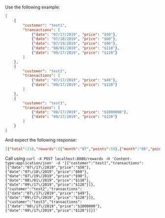Use the following example:
```json
[
	{
		"customer": "test1",
		"transactions": [
			{"date": "07/17/2019", "price": "$50"},
			{"date": "07/18/2019", "price": "$60"},
			{"date": "07/19/2019", "price": "$90"},
			{"date": "08/01/2019", "price": "$110"},
			{"date": "09/17/2019", "price": "$120"}
		]
	},
	{
		"customer": "test2",
		"transactions": [
			{"date": "07/17/2019", "price": "$49"},
			{"date": "09/17/2019", "price": "$120"}
		]
	},
	{
		"customer": "test3",
		"transactions": [
			{"date": "08/17/2019", "price": "$1000000"},
			{"date": "09/17/2019", "price": "$120"}
		]
	}
]
```
And expect the following response:
```json
[{"total":210,"rewards":[{"month":"07","points":50},{"month":"08","points":70},{"month":"09","points":90}],"customer":"test1"},{"total":90,"rewards":[{"month":"07","points":0},{"month":"09","points":90}],"customer":"test2"},{"total":1999940,"rewards":[{"month":"08","points":1999850},{"month":"09","points":90}],"customer":"test3"}]
```

Call using ```curl -X POST localhost:8080/rewards -H 'Content-type:application/json' -d '[{"customer":"test1","transactions":[{"date":"07\/17\/2019","price":"$50"},{"date":"07\/18\/2019","price":"$60"},{"date":"07\/19\/2019","price":"$90"},{"date":"08\/01\/2019","price":"$110"},{"date":"09\/17\/2019","price":"$120"}]},{"customer":"test2","transactions":[{"date":"07\/17\/2019","price":"$49"},{"date":"09\/17\/2019","price":"$120"}]},{"customer":"test3","transactions":[{"date":"08\/17\/2019","price":"$1000000"},{"date":"09\/17\/2019","price":"$120"}]}]'```